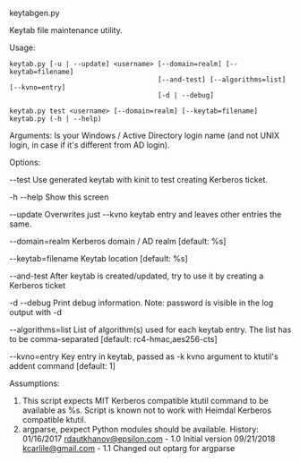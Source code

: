 keytabgen.py

Keytab file maintenance utility.

Usage:

    keytab.py [-u | --update] <username> [--domain=realm] [--keytab=filename]
                                         [--and-test] [--algorithms=list] [--kvno=entry]
                                         [-d | --debug]
                                         
    keytab.py test <username> [--domain=realm] [--keytab=filename]
    keytab.py (-h | --help)
    
Arguments:
    <username>      Is your Windows / Active Directory login name
                    (and not UNIX login, in case if it's different from AD login).

Options:

--test               Use generated keytab with kinit to test creating Kerberos ticket.

-h --help            Show this screen

--update             Overwrites just --kvno keytab entry and leaves other entries the same.

--domain=realm       Kerberos domain / AD realm [default: %s]

--keytab=filename    Keytab location [default: %s]

--and-test           After keytab is created/updated, try to use it by creating a Kerberos ticket

-d --debug           Print debug information. Note: password is visible in the log output with -d

--algorithms=list    List of algorithm(s) used for each keytab entry. The list has to be comma-separated [default: rc4-hmac,aes256-cts]

--kvno=entry         Key entry in keytab, passed as -k kvno argument to ktutil's addent command [default: 1]

Assumptions:
1.    This script expects MIT Kerberos compatible ktutil command
      to be available as %s.
      Script is known not to work with Heimdal Kerberos compatible ktutil.
2.    argparse, pexpect Python modules should be available.
History:
    01/16/2017  rdautkhanov@epsilon.com - 1.0   Initial version
    09/21/2018   kcarlile@gmail.com - 1.1        Changed out optarg for argparse
